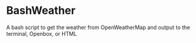 # BashWeather
A bash script to get the weather from OpenWeatherMap and output to the terminal, Openbox, or HTML
